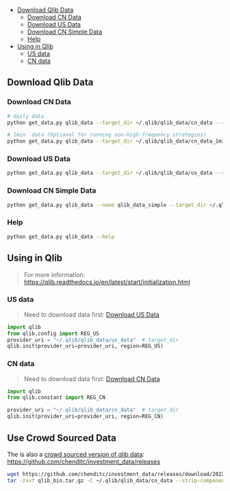 
- [Download Qlib Data](#Download-Qlib-Data)
  - [Download CN Data](#Download-CN-Data)
  - [Download US Data](#Download-US-Data)
  - [Download CN Simple Data](#Download-CN-Simple-Data)
  - [Help](#Help)
- [Using in Qlib](#Using-in-Qlib)
  - [US data](#US-data)
  - [CN data](#CN-data)


## Download Qlib Data


### Download CN Data

```bash
# daily data
python get_data.py qlib_data --target_dir ~/.qlib/qlib_data/cn_data --region cn

# 1min  data (Optional for running non-high-frequency strategies)
python get_data.py qlib_data --target_dir ~/.qlib/qlib_data/cn_data_1min --region cn --interval 1min
```

### Download US Data


```bash
python get_data.py qlib_data --target_dir ~/.qlib/qlib_data/us_data --region us
```

### Download CN Simple Data

```bash
python get_data.py qlib_data --name qlib_data_simple --target_dir ~/.qlib/qlib_data/cn_data --region cn
```

### Help

```bash
python get_data.py qlib_data --help
```

## Using in Qlib
> For more information: https://qlib.readthedocs.io/en/latest/start/initialization.html


### US data

> Need to download data first: [Download US Data](#Download-US-Data)

```python
import qlib
from qlib.config import REG_US
provider_uri = "~/.qlib/qlib_data/us_data"  # target_dir
qlib.init(provider_uri=provider_uri, region=REG_US)
```

### CN data

> Need to download data first: [Download CN Data](#Download-CN-Data)

```python
import qlib
from qlib.constant import REG_CN

provider_uri = "~/.qlib/qlib_data/cn_data"  # target_dir
qlib.init(provider_uri=provider_uri, region=REG_CN)
```

## Use Crowd Sourced Data
The is also a [crowd sourced version of qlib data](data_collector/crowd_source/README.md): https://github.com/chenditc/investment_data/releases
```bash
wget https://github.com/chenditc/investment_data/releases/download/20220720/qlib_bin.tar.gz
tar -zxvf qlib_bin.tar.gz -C ~/.qlib/qlib_data/cn_data --strip-components=2
```
